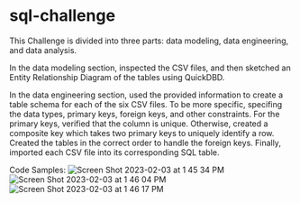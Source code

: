 # sql-challenge

This Challenge is divided into three parts: data modeling, data engineering, and data analysis.

In the data modeling section, inspected the CSV files, and then sketched an Entity Relationship Diagram of the tables using QuickDBD.

In the data engineering section, used the provided information to create a table schema for each of the six CSV files. To be more specific, specifing the data types, primary keys, foreign keys, and other constraints. For the primary keys, verified that the column is unique. Otherwise, created a composite key  which takes two primary keys to uniquely identify a row. Created the tables in the correct order to handle the foreign keys. Finally, imported each CSV file into its corresponding SQL table.

Code Samples:
![Screen Shot 2023-02-03 at 1 45 34 PM](https://user-images.githubusercontent.com/113545468/216682883-35ba540f-3eff-4eaf-8cfc-8f4977141ced.png)
![Screen Shot 2023-02-03 at 1 46 04 PM](https://user-images.githubusercontent.com/113545468/216682910-0cc543b0-2046-4787-aa01-96eda6bdf69b.png)
![Screen Shot 2023-02-03 at 1 46 17 PM](https://user-images.githubusercontent.com/113545468/216682931-f578c2f7-8404-4bdc-baba-36b25c5cb5dc.png)
